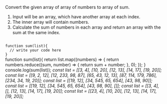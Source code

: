 Convert the given array of array of numbers to array of sum.

1. Input will be an array, which have another array at each index.
2. The inner array will contain numbers.
3. Calculate the sum of numbers in each array and return an array with the sum at the same index.

<Editor lang="javascript" type="exercise" testMode="multipleInput">
<code>
function sum(list){
  // write your code here
}
</code>

<solution>
function sum(list){
  return list.map((numbers) => {
    return numbers.reduce((sum, number) => {
      return sum + number;
    }, 0);
  });
}
</solution>

<testcases>
<caller>
console.log(sum(list));
</caller>
<testcase>
<i>
const list = [[3, 4], [10, 20], [12, 13], [14, 17], [19, 20]];
</i>
</testcase>
<testcase>
<i>
const list = [[9, 2, 12], [12, 233, 98, 87], [65, 43, 12, 13], [87, 114, 179, 786], [234, 34, 19, 20]];
</i>
</testcase>
<testcase>
<i>
const list = [[19, 12], [34, 545, 65, 654], [43, 98, 90]];
</i>
</testcase>
<testcase>
<i>
const list = [[19, 12], [34, 545, 65, 654], [43, 98, 90], []];
</i>
</testcase>
<testcase>
<i>
const list = [[3, 4], [], [12, 13], [14, 17], [19, 20]];
</i>
</testcase>
<testcase>
<i>
const list = [[23, 4], [10, 20], [12, 13], [14, 17], [19, 20]];
</i>
</testcase>
</testcases>
</Editor>